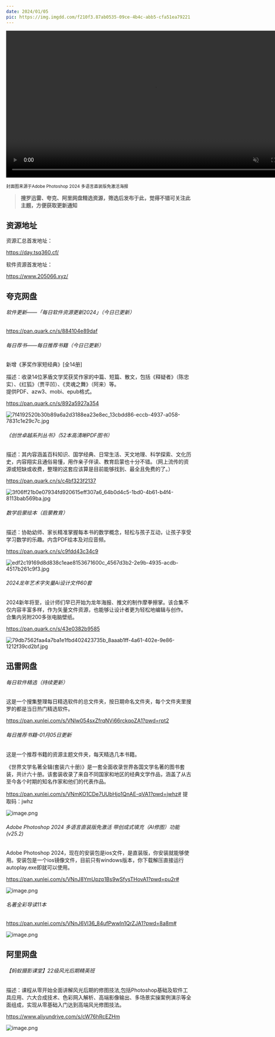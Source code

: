 ```yaml
---
date: 2024/01/05
pic: https://img.imgdd.com/f210f3.87ab0535-09ce-4b4c-abb5-cfa51ea79221.png
---
```


<video width="800px" preload muted autoplay loop><source src="https://cdn.fliggy.com/upic/BDf4l0.mp4" type="video/mp4" poster="https://i.postimg.cc/j26cp27Y/image.png"></video>

<small>封面图来源于Adobe Photoshop 2024 多语言直装版免激活海报</small>

> **搜罗迅雷、夸克、阿里网盘精选资源，筛选后发布于此，觉得不错可关注此主题，方便获取更新通知**

## 资源地址

资源汇总首发地址：

 https://day.tsq360.cf/

软件资源首发地址：

https://www.205066.xyz/

## 夸克网盘

###### 软件更新——「每日软件资源更新2024」（今日已更新）

https://pan.quark.cn/s/884104e89daf

###### 每日荐书——每日推荐书籍（今日已更新）

新增《茅奖作家短经典》[全14册]  

描述：收录14位茅盾文学奖获奖作家的中篇、短篇、散文，包括《释疑者》（陈忠实）、《红狐》（贾平凹）、《灵魂之舞》（阿来）等。  
提供PDF、azw3、mobi、epub格式。

https://pan.quark.cn/s/892a5927a354

![7f4192520b30b89a6a2d3188ea23e8ec_13cbdd86-eccb-4937-a058-7831c1e29c7c.jpg](https://img.imgdd.com/f210f3.3add9a49-d23e-42bf-8566-1377c5122b39.jpg)

###### 《创世卓越系列丛书》（52本高清晰PDF图书）

描述：其内容涵盖百科知识、国学经典、日常生活、天文地理、科学探索、文化历史，内容翔实且通俗易懂，用作亲子伴读、教育启蒙也十分不错。（网上流传的资源或短缺或收费，整理的这套应该算是目前能够找到、最全且免费的了。）

https://pan.quark.cn/s/c4bf323f2137

![3f06ff21b0e07934fd920615eff307a6_64b0d4c5-1bd0-4b61-b4f4-8113bab569ba.jpg](https://img.imgdd.com/f210f3.b7498be9-6bc7-4b70-9655-456cdc97397c.jpg)

###### 数学启蒙绘本（启蒙教育）

描述：协助幼师、家长精准掌握每本书的数学概念，轻松与孩子互动，让孩子享受学习数学的乐趣。内含PDF绘本及对应音频。

https://pan.quark.cn/s/c9fdd43c34c9

![edf2c19169d8d838c1eae8153671600c_4567d3b2-2e9b-4935-acdb-4517b261c9f3.jpg](https://img.imgdd.com/f210f3.db03ac96-999c-44ec-916d-fec9c0c7d468.jpg)

###### 2024龙年艺术字矢量Ai设计文件60套

2024新年将至，设计师们早已开始为龙年海报、推文的制作摩拳擦掌。该合集不仅内容丰富多样，作为矢量文件资源，也能够让设计者更为轻松地编辑与创作。 合集内另附200多张电脑壁纸。

https://pan.quark.cn/s/43e0382b9585

![79db7562faa4a7ba1e1fbd402423735b_8aaab1ff-4a61-402e-9e86-1212f39cd2bf.jpg](https://img.imgdd.com/f210f3.9ec7e033-4354-49af-a04c-ea5ed2fc9f9f.jpg)



## 迅雷网盘

###### 每日软件精选（持续更新）

这是一个搜集整理每日精选软件的总文件夹，按日期命名文件夹，每个文件夹里搜罗的都是当日热门精选软件。

https://pan.xunlei.com/s/VNlw054sxZfrqNVi66rckqoZA1?pwd=rpt2

###### 每日推荐书籍-01月05日更新

这是一个推荐书籍的资源主题文件夹，每天精选几本书籍。

《世界文学名著全辑(套装六十册)》是一套全面收录世界各国文学名著的图书套装，共计六十册。该套装收录了来自不同国家和地区的经典文学作品，涵盖了从古至今各个时期的知名作家和他们的代表作品。

https://pan.xunlei.com/s/VNmKO1CDe7UUbHjo1QnAE-qVA1?pwd=jwhz# 提取码：jwhz

![image.png](https://img.imgdd.com/f210f3.fc1d2a23-95c2-4a05-950a-296ebe58d478.png)

###### Adobe Photoshop 2024 多语言直装版免激活 带创成式填充（AI修图）功能(v25.2)

Adobe Photoshop 2024，现在的安装包是ios文件，是直装版，你安装就能够使用。安装包是一个ios镜像文件，目前只有windows版本，你下载解压直接运行autoplay.exe即就可以使用。

https://pan.xunlei.com/s/VNnJ8YmUpzp1Bs9wSfysTHovA1?pwd=pu2r# 

![image.png](https://img.imgdd.com/f210f3.87ab0535-09ce-4b4c-abb5-cfa51ea79221.png)

###### 名著全彩导读11本

https://pan.xunlei.com/s/VNnJ6Vl36_84ufPwwln1QrZJA1?pwd=8a8m# 

![image.png](https://img.imgdd.com/f210f3.517c64a5-92b7-4ea9-93a6-473ccdc9c4e9.png)

## 阿里网盘

###### 【蚂蚁摄影课堂】22级风光后期精英班

描述：课程从零开始全面讲解风光后期的修图技法,包括Photoshop基础及软件工具应用、六大合成技术、色彩网入解析、高端影像输出、多场景实操案例演示等全面组成，实现从零基础入门达到高端风光修图技法。

https://www.aliyundrive.com/s/cW76hRcEZHm

![image.png](https://img.imgdd.com/f210f3.b7b77014-17ca-48a9-8efc-a1de59c3834a.png)
